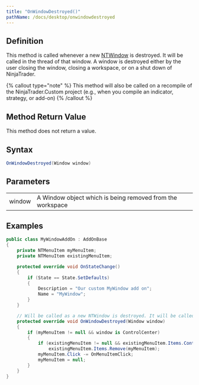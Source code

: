 ```yaml
---
title: "OnWindowDestroyed()"
pathName: /docs/desktop/onwindowdestroyed
---
```


## Definition

This method is called whenever a new [NTWindow](/docs/desktop/ntwindow) is destroyed. It will be called in the thread of that window. A window is destroyed either by the user closing the window, closing a workspace, or on a shut down of NinjaTrader.

{% callout type="note" %}
This method will also be called on a recompile of the NinjaTrader.Custom project (e.g., when you compile an indicator, strategy, or add-on)
{% /callout %}

## Method Return Value

This method does not return a value.

## Syntax

```csharp
OnWindowDestroyed(Window window)
```

## Parameters

|  |  |
| --- | --- |
| window | A Window object which is being removed from the workspace |

## Examples

```csharp
public class MyWindowAddOn : AddOnBase
{
    private NTMenuItem myMenuItem;
    private NTMenuItem existingMenuItem;

    protected override void OnStateChange()
    {
        if (State == State.SetDefaults)
        {
            Description = "Our custom MyWindow add on";
            Name = "MyWindow";
        }
    }

    // Will be called as a new NTWindow is destroyed. It will be called in the thread of that window
    protected override void OnWindowDestroyed(Window window)
    {
        if (myMenuItem != null && window is ControlCenter)
        {
            if (existingMenuItem != null && existingMenuItem.Items.Contains(myMenuItem))
                existingMenuItem.Items.Remove(myMenuItem);
            myMenuItem.Click -= OnMenuItemClick;
            myMenuItem = null;
        }
    }
}
```

